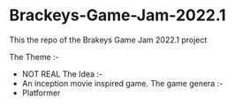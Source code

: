 # Brackeys-Game-Jam-2022.1
This the repo of the Brakeys Game Jam 2022.1 project

The Theme :-
  - NOT REAL
The Idea :-
  - An inception movie inspired game.
The game genera :-
  - Platformer

